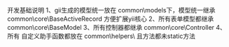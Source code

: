 开发基础说明 
1、gii生成的模型统一放在 common\models下，模型统一继承 common\core\BaseActiveRecord 方便扩展yii核心
2、所有表单模型都继承 common\core\BaseModel
3、所有控制器都继承 common\core\Controller
4、所有 自定义助手函数都放在 common\helpers\ 且方法都未static方法